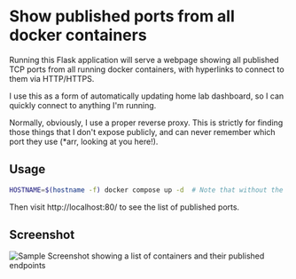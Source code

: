 # Show published ports from all docker containers

Running this Flask application will serve a webpage showing all published TCP ports from all running docker containers, with hyperlinks to connect to them via HTTP/HTTPS.

I use this as a form of automatically updating home lab dashboard, so I can quickly connect to anything I'm running.

Normally, obviously, I use a proper reverse proxy. This is strictly for finding those things that I don't expose publicly, and can never remember which port they use (*arr, looking at you here!).

## Usage

```bash
HOSTNAME=$(hostname -f) docker compose up -d  # Note that without the `HOSTNAME` environment variable, the application will not be able to generate the correct URLs to connect to the published ports.
```

Then visit http://localhost:80/ to see the list of published ports.

## Screenshot

![Sample Screenshot showing a list of containers and their published endpoints](https://github.com/user-attachments/assets/ac8fc2ba-7f53-4414-9013-fb0929fc7c58)

